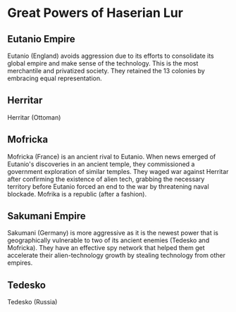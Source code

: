 # Great Powers of Haserian Lur

<!-- * Mofricka - French
* Sakumani - Germans
* Tedesko - Russia
* Eutaino - English
* Herritar - Ottomans
* hasiera = Europeans -->

## Eutanio Empire

Eutanio (England) avoids aggression due to its efforts to consolidate its global empire and make sense of the technology. This is the most merchantile and privatized society. They retained the 13 colonies by embracing equal representation.

## Herritar

Herritar (Ottoman)

## Mofricka

Mofricka (France) is an ancient rival to Eutanio. When news emerged of Eutanio's discoveries in an ancient temple, they commissioned a government exploration of similar temples. They waged war against Herritar after confirming the existence of alien tech, grabbing the necessary territory before Eutanio forced an end to the war by threatening naval blockade. Mofrika is a republic (after a fashion).

## Sakumani Empire

Sakumani (Germany) is more aggressive as it is the newest power that is geographically vulnerable to two of its ancient enemies (Tedesko and Mofricka). They have an effective spy network that helped them get accelerate their alien-technology growth by stealing technology from other empires.

## Tedesko

Tedesko (Russia)
